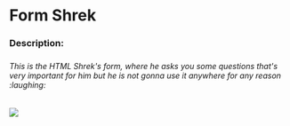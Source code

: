 ﻿# Form Shrek
<h3>Description:<h3>
<h6>This is the HTML Shrek's form, where he asks you some questions that's very important for him but he is not gonna use it anywhere for any reason :laughing:<h6> 

[ ![](https://i.imgur.com/LAlov4z.png)](https://i.imgur.com/LAlov4z.png)

